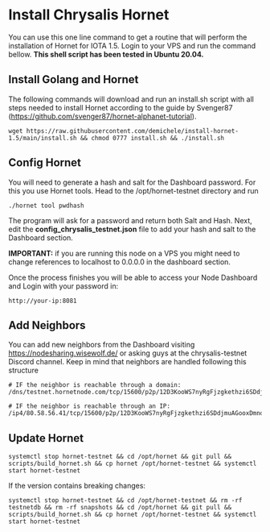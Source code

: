 # Install Chrysalis Hornet 

You can use this one line command to get a routine that will perform the installation of Hornet for IOTA 1.5. 
Login to your VPS and run the command bellow. **This shell script has been tested in Ubuntu 20.04.** 


## Install Golang and Hornet

The following commands will download and run an install.sh script with all steps needed to install Hornet according to the guide by Svenger87 (https://github.com/svenger87/hornet-alphanet-tutorial). 

```
wget https://raw.githubusercontent.com/demichele/install-hornet-1.5/main/install.sh && chmod 0777 install.sh && ./install.sh
```

## Config Hornet

You will need to generate a hash and salt for the Dashboard password. For this you use Hornet tools. Head to the /opt/hornet-testnet directory and run

```
./hornet tool pwdhash
```

The program will ask for a password and return both Salt and Hash. Next, edit the **config_chrysalis_testnet.json** file to add your hash and salt to the Dashboard section.

**IMPORTANT:** if you are running this node on a VPS you might need to change references to localhost to 0.0.0.0 in the dashboard section.


Once the process finishes you will be able to access your Node Dashboard and Login with your password in:

```
http://your-ip:8081
```

## Add Neighbors

You can add new neighbors from the Dashboard visiting https://nodesharing.wisewolf.de/ or asking guys at the chrysalis-testnet Discord channel.
Keep in mind that neighbors are handled following this structure

```
# IF the neighbor is reachable through a domain:
/dns/testnet.hornetnode.com/tcp/15600/p2p/12D3KooWS7nyRgFjzgkethzi6SDdjmuAGooxDmnoLzyex7Lu4hKo

# IF the neighbor is reachable through an IP:
/ip4/80.58.56.41/tcp/15600/p2p/12D3KooWS7nyRgFjzgkethzi6SDdjmuAGooxDmnoLzyex7Lu4hKo
```

## Update Hornet

```
systemctl stop hornet-testnet && cd /opt/hornet && git pull && scripts/build_hornet.sh && cp hornet /opt/hornet-testnet && systemctl start hornet-testnet
```

If the version contains breaking changes:

```
systemctl stop hornet-testnet && cd /opt/hornet-testnet && rm -rf testnetdb && rm -rf snapshots && cd /opt/hornet && git pull && scripts/build_hornet.sh && cp hornet /opt/hornet-testnet && systemctl start hornet-testnet
```


